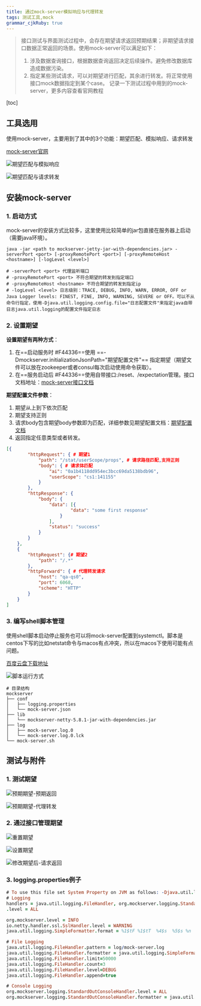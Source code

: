 ```yaml
---
title: 通过mock-server模拟响应与代理转发
tags: 测试工具,mock
grammar_cjkRuby: true
---
```



> 接口测试与界面测试过程中，会存在期望请求返回预期结果；非期望请求接口数据正常返回的场景。使用mock-server可以满足如下：
> 1. 涉及数据查询接口，根据数据查询返回决定后续操作。避免修改数据库造成数据污染。
> 2. 指定某些测试请求，可以对期望进行匹配，其余进行转发。将正常使用接口mock数据指定到某个case。
> 记录一下测试过程中用到的mock-server，更多内容查看官网教程

[toc]

## 工具选用

使用mock-server，主要用到了其中的3个功能：期望匹配、模拟响应、请求转发

[mock-server官网](http://www.mock-server.com/#what-is-mockserver)

![期望匹配与模拟响应](https://www.github.com/hzhang123/bolgFiles/raw/master/xiaoshujiang/1579162175002.png)

![期望匹配与请求转发](https://www.github.com/hzhang123/bolgFiles/raw/master/xiaoshujiang/1579162175214.png)

## 安装mock-server



### 1. 启动方式

mock-server的安装方式比较多，这里使用比较简单的jar包直接在服务器上启动（需要java环境）。

``` shell
java -jar <path to mockserver-jetty-jar-with-dependencies.jar> -serverPort <port> [-proxyRemotePort <port>] [-proxyRemoteHost <hostname>] [-logLevel <level>]

# -serverPort <port> 代理监听端口
# -proxyRemotePort <port> 不符合期望的转发到指定端口
# -proxyRemoteHost <hostname> 不符合期望的转发到指定ip
# -logLevel <level> 日志级别：TRACE, DEBUG, INFO, WARN, ERROR, OFF or Java Logger levels: FINEST, FINE, INFO, WARNING, SEVERE or OFF。可以不从命令行指定，使用-Djava.util.logging.config.file="日志配置文件"来指定java自带日志java.util.logging的配置文件指定日志
```

### 2. 设置期望

**设置期望有两种方式**：
1. 在==启动服务时 #F44336==使用 ==-Dmockserver.initializationJsonPath="期望配置文件"== 指定期望（期望文件可以放在zookeeper或者consul每次启动使用命令获取）。
2. 在==服务启动后 #F44336==使用自带接口:/reset、/expectation管理。接口文档地址：[mock-server接口文档](https://app.swaggerhub.com/apis-docs/jamesdbloom/mock-server-openapi/5.8.x#/control/put_retrieve)

**期望配置文件参数**：

1. 期望从上到下依次匹配
2. 期望支持正则
3. 请求body包含期望body参数即为匹配，详细参数见期望配置文档：[期望配置文档](https://app.swaggerhub.com/apis-docs/jamesdbloom/mock-server-openapi/5.8.x#/Expectation)
4. 返回指定任意类型或者转发。

``` json
[{
        "httpRequest": { # 期望1
            "path": "/stat/userScope/props", # 请求路径匹配,支持正则
            "body": { # 请求体匹配
                "ai": "0a1b4118dd954ec3bcc69da5138bdb96",
                "userScope": "cs1:141155"
            }
        },
        "httpResponse": {
            "body": {
                "data": [{
                        "data": "some first response"
                    }
                ],
                "status": "success"
            }
        }
    },
    {
        "httpRequest": {# 期望2
            "path": "/.*" 
        },
        "httpForward": { # 代理转发请求
            "host": "qa-qs0",
            "port": 6068,
            "scheme": "HTTP"
        }
    }
]
```

### 3. 编写shell脚本管理

使用shell脚本启动停止服务也可以将mock-server配置到systemctl。脚本是centos下写的比如netstat命令与macos有点冲突，所以在macos下使用可能有点问题。

[百度云盘下载地址](https://pan.baidu.com/s/1GYDaNjFF8IwvA-1q5dwp9g)

![脚本运行方式](https://www.github.com/hzhang123/bolgFiles/raw/master/xiaoshujiang/1579162175073.png)

``` shell
# 目录结构
mockserver
├── conf
│   ├── logging.properties
│   └── mock-server.json
├── lib
│   └── mockserver-netty-5.8.1-jar-with-dependencies.jar
├── log
│   ├── mock-server.log.0
│   └── mock-server.log.0.lck
└── mock-server.sh
```

## 测试与附件

### 1. 测试期望

![预期期望-预期返回](https://www.github.com/hzhang123/bolgFiles/raw/master/xiaoshujiang/1579162175139.png)

![预期期望-代理转发](https://www.github.com/hzhang123/bolgFiles/raw/master/xiaoshujiang/1579162175727.png)

### 2. 通过接口管理期望

![重置期望](https://www.github.com/hzhang123/bolgFiles/raw/master/xiaoshujiang/1579162175215.png)

![设置期望](https://www.github.com/hzhang123/bolgFiles/raw/master/xiaoshujiang/1579162504874.png)

![修改期望后-请求返回](https://www.github.com/hzhang123/bolgFiles/raw/master/xiaoshujiang/1579162550746.png)

### 3. logging.properties例子

``` prolog
# To use this file set System Property on JVM as follows: -Djava.util.logging.config.file=/path/to/logging.properties
# Logging
handlers = java.util.logging.FileHandler, org.mockserver.logging.StandardOutConsoleHandler
.level = ALL

org.mockserver.level = INFO
io.netty.handler.ssl.SslHandler.level = WARNING
java.util.logging.SimpleFormatter.format = %1$tF %1$tT  %4$s  %5$s %n

# File Logging
java.util.logging.FileHandler.pattern = log/mock-server.log
java.util.logging.FileHandler.formatter = java.util.logging.SimpleFormatter
java.util.logging.FileHandler.limit=50000
java.util.logging.FileHandler.count=3
java.util.logging.FileHandler.level=DEBUG
java.util.logging.FileHandler.append=true

# Console Logging
org.mockserver.logging.StandardOutConsoleHandler.level = ALL
org.mockserver.logging.StandardOutConsoleHandler.formatter = java.util.logging.SimpleFormatter
```

